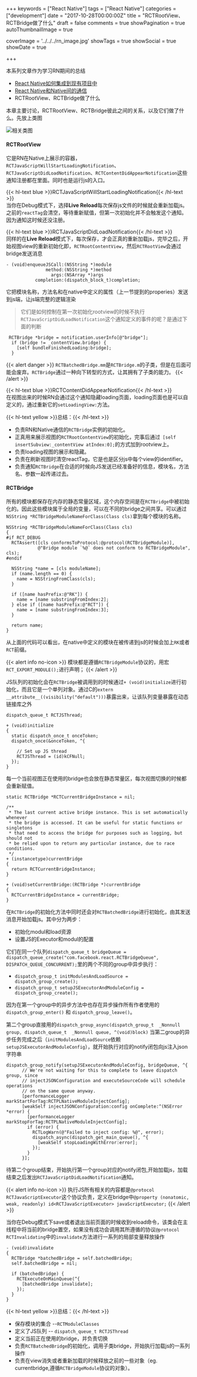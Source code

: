 +++
keywords = ["React Native"]
tags = ["React Native"]
categories = ["development"]
date = "2017-10-28T00:00:00Z"
title = "RCTRootView、RCTBridge做了什么"
draft = false
comments = true
showPagination = true
autoThumbnailImage = true

coverImage = '../../../rn_image.jpg'
showTags = true
showSocial = true
showDate = true

+++

本系列文章作为学习RN期间的总结

- [React Native如何集成到现有项目中](https://linkrober.github.io/bookshelf/2017/10/react-native%E5%A6%82%E4%BD%95%E9%9B%86%E6%88%90%E5%88%B0%E7%8E%B0%E6%9C%89%E9%A1%B9%E7%9B%AE%E4%B8%AD/)
- [React Native和Native间的通信](https://linkrober.github.io/bookshelf/2017/10/react-native%E5%92%8Cnative%E9%97%B4%E7%9A%84%E9%80%9A%E4%BF%A1/)
- RCTRootView、RCTBridge做了什么

<!--more-->

本章主要讨论，RCTRootView、RCTBridge彼此之间的关系，以及它们做了什么。先放上类图


![相关类图](../../../相关类图.png)

#### RCTRootView
它是RN在Native上展示的容器，`RCTJavaScriptWillStartLoadingNotification`、`RCTJavaScriptDidLoadNotification`、`RCTContentDidAppearNotification`这些通知注册都在里面。同时也是运行js的入口。

{{< hl-text blue >}}RCTJavaScriptWillStartLoadingNotification{{< /hl-text >}}</br>
当你在Debug模式下，选择**Live Reload**每次保存js文件的时候就会重新加载js。之前的`reactTag`会清空，等待重新赋值，但第一次初始化并不会触发这个通知。因为通知这时候还没注册。

{{< hl-text blue >}}RCTJavaScriptDidLoadNotification{{< /hl-text >}}</br>
同样的在**Live Reload**模式下，每次保存，才会正真的重新加载js，完毕之后，开始视图view的重新初始化即，`RCTRootContentView`，然后`RCTRootView`会通过bridge发送消息

```
- (void)enqueueJSCall:(NSString *)module 
			   method:(NSString *)method 
			     args:(NSArray *)args 
		   completion:(dispatch_block_t)completion;
```
它把模块名称，方法名和在native中定义的属性（上一节提到的properies）发送到js端，让js端完整的逻辑渲染

>它们是如何控制在第一次初始化rootview的时候不执行`RCTJavaScriptDidLoadNotification`这个通知定义的事件的呢？是通过下面的判断

```
 RCTBridge *bridge = notification.userInfo[@"bridge"];
  if (bridge != _contentView.bridge) {
    [self bundleFinishedLoading:bridge];
  }
```
{{< alert danger >}}
`RCTBatchedBridge.mm`是`RCTBridge.m`的子类，但是在后面可能会废弃。`RCTBridge`通过一种向下转型的方式，让其拥有了子类的能力。
{{< /alert >}}


{{< hl-text blue >}}RCTContentDidAppearNotification{{< /hl-text >}}</br>
在视图出来的时候RN会通过这个通知隐藏loading页面，loading页面也是可以自定义的，通过重新它的`setLoadingView:`方法。

{{< hl-text yellow >}}总结：{{< /hl-text >}}

- 负责RN和Native通信的`RCTBridge`实例的初始化。
- 正真用来展示视图的`RCTRootContentView`的初始化，完事后通过` [self insertSubview:_contentView atIndex:0];`的方式加到rootview上。
- 负责loading视图的展示和隐藏。
- 负责在刷新视图时清空reactTag，它是也是区分js中每个view的identifier。
- 负责通知`RCTBridge`在合适的时候向JS发送已经准备好的信息，模块名，方法名、参数一起传递过去。


#### RCTBridge

所有的模块都保存在内存的静态常量区域，这个内存空间是在`RCTBridge`中被初始化的。因此这些模块属于全局的变量，可以在不同的bridge之间共享。可以通过`NSString *RCTBridgeModuleNameForClass(Class cls)`拿到每个模块的名称。

```
NSString *RCTBridgeModuleNameForClass(Class cls)
{
#if RCT_DEBUG
  RCTAssert([cls conformsToProtocol:@protocol(RCTBridgeModule)],
            @"Bridge module `%@` does not conform to RCTBridgeModule", cls);
#endif

  NSString *name = [cls moduleName];
  if (name.length == 0) {
    name = NSStringFromClass(cls);
  }

  if ([name hasPrefix:@"RK"]) {
    name = [name substringFromIndex:2];
  } else if ([name hasPrefix:@"RCT"]) {
    name = [name substringFromIndex:3];
  }

  return name;
}
```
从上面的代码可以看出，在native中定义的模块在被传递到js的时候会加上`RK`或者`RCT`前缀。

{{< alert info no-icon >}}
模块都是遵循`RCTBridgeModule`协议的，用宏`RCT_EXPORT_MODULE();`进行声明；
{{< /alert >}}

JS队列的初始化会在`RCTBridge`被调用到的时候通过`+ (void)initialize`进行初始化，而且它是一个单列对象。通过C的`extern __attribute__((visibility("default")))`暴露出来，让该队列变量暴露在动态链接库之外

```
dispatch_queue_t RCTJSThread;

+ (void)initialize
{
  static dispatch_once_t onceToken;
  dispatch_once(&onceToken, ^{

    // Set up JS thread
    RCTJSThread = (id)kCFNull;
  });
}
```
每一个当前视图正在使用的bridge也会放在静态常量区，每次视图切换的时候都会重新赋值。

```
static RCTBridge *RCTCurrentBridgeInstance = nil;

/**
 * The last current active bridge instance. This is set automatically whenever
 * the bridge is accessed. It can be useful for static functions or singletons
 * that need to access the bridge for purposes such as logging, but should not
 * be relied upon to return any particular instance, due to race conditions.
 */
+ (instancetype)currentBridge
{
  return RCTCurrentBridgeInstance;
}

+ (void)setCurrentBridge:(RCTBridge *)currentBridge
{
  RCTCurrentBridgeInstance = currentBridge;
}
```
在`RCTBridge`的初始化方法中同时还会对`RCTBatchedBridge`进行初始化，由其发送消息开始加载js。其中分为两步：

- 初始化modul和load资源
- 设置JS的Executor和modul的配置

它们在同一个队列`dispatch_queue_t bridgeQueue = dispatch_queue_create("com.facebook.react.RCTBridgeQueue", DISPATCH_QUEUE_CONCURRENT);`里的两个不同的group中异步执行：

- `dispatch_group_t initModulesAndLoadSource = dispatch_group_create();`
- `dispatch_group_t setupJSExecutorAndModuleConfig = dispatch_group_create();`

因为在第一个group中的异步方法中也存在异步操作所有作者使用的` dispatch_group_enter()` 和 `dispatch_group_leave()`。

第二个group直接用的`dispatch_group_async(dispatch_group_t  _Nonnull group, dispatch_queue_t  _Nonnull queue, ^(void)block)`
当第二group的异步任务完成之后（`initModulesAndLoadSource`依赖`setupJSExecutorAndModuleConfig`），就开始执行对应的notify闭包向js注入json字符串

```
dispatch_group_notify(setupJSExecutorAndModuleConfig, bridgeQueue, ^{
      // We're not waiting for this to complete to leave dispatch group, since
      // injectJSONConfiguration and executeSourceCode will schedule operations
      // on the same queue anyway.
      [performanceLogger markStartForTag:RCTPLNativeModuleInjectConfig];
      [weakSelf injectJSONConfiguration:config onComplete:^(NSError *error) {
        [performanceLogger markStopForTag:RCTPLNativeModuleInjectConfig];
        if (error) {
          RCTLogWarn(@"Failed to inject config: %@", error);
          dispatch_async(dispatch_get_main_queue(), ^{
            [weakSelf stopLoadingWithError:error];
          });
        }
      }];
```
待第二个group结束，开始执行第一个group对应的notify闭包,开始加载js，加载结束之后发出`RCTJavaScriptDidLoadNotification`通知。

{{< alert info no-icon >}}
执行JS所有相关的内容都是`@protocol RCTJavaScriptExecutor`这个协议负责，定义在bridge中`@property (nonatomic, weak, readonly) id<RCTJavaScriptExecutor> javaScriptExecutor;`
{{< /alert >}}

当你在Debug模式下save或者退出当前页面的时候收到reload命令，该类会在主线程中将当前的bridge置空，如果没有成功会调用其所遵循的协议`@protocol RCTInvalidating`中的`invalidate`方法进行一系列的局部变量释放操作

```
- (void)invalidate
{
  RCTBridge *batchedBridge = self.batchedBridge;
  self.batchedBridge = nil;

  if (batchedBridge) {
    RCTExecuteOnMainQueue(^{
      [batchedBridge invalidate];
    });
  }
}
```

{{< hl-text yellow >}}总结：{{< /hl-text >}}

- 保存模块的集合 --`RCTModuleClasses` 
- 定义了JS队列 -- `dispatch_queue_t RCTJSThread`
- 定义当前正在使用的bridge，并负责切换
- 负责`RCTBatchedBridge`的初始化，调用子类bridge，开始执行加载js的一系列操作
- 负责在view消失或者重新加载的时候释放之前的一些对象（eg. currentbridge,遵循`RCTBridgeModule`协议的对象）。

















